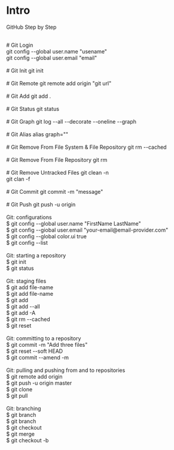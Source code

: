 # Intro
GitHub Step by Step 

<br />
# Git Login <br />
git config --global user.name "usename" <br />
git config --global user.email "email" <br />

<br />
# Git Init
git init <br />

<br />
# Git Remote
git remote add origin "git url" <br />

<br />
# Git Add
git add . <br />

<br />
# Git Status
git status <br />

<br />
# Git Graph
git log --all --decorate --oneline --graph <br />

<br />
# Git Alias
alias graph="" <br />

<br />
# Git Remove From File System & File Repository
git rm --cached <br />

<br />
# Git Remove From File Repository
git rm <br />

<br />
# Git Remove Untracked Files
git clean -n <br />
git clan -f <br />

<br />
# Git Commit
git commit -m "message" <br />

<br />
# Git Push
git push -u origin <br />


<br />
Git: configurations <br />
$ git config --global user.name "FirstName LastName" <br />
$ git config --giobal user.email "your-email@email-provider.com" <br />
$ git config --global color.ui true <br />
$ git config --list <br />

<br />
Git: starting a repository <br />
$ git init <br />
$ git status <br />

<br />
Git: staging files <br />
$ git add file-name <br />
$ git add file-name <another-file-name> <yet-another-file-name> <br />
$ git add <br />
$ git add --all <br />
$ git add -A <br />
$ git rm --cached <file-name> <br />
$ git reset <file-name> <br />

<br />
Git: committing to a repository <br />
$ git commit -m "Add three files" <br />
$ git reset --soft HEAD <br />
$ git commit --amend -m <enter your message> <br />

<br />
Git: pulling and pushing from and to repositories <br />
$ git remote add origin <link> <br />
$ git push -u origin master <br />
$ git clone <clone> <br />
$ git pull <br />

<br />
Git: branching <br />
$ git branch <br />
$ git branch <branch-name> <br />
$ git checkout <branch-name> <br />
$ git merge <branch-name> <br />
$ git checkout -b <branch-name> <br />
